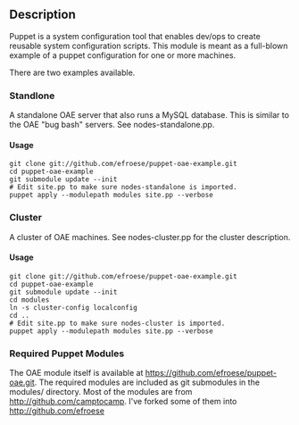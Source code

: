 ## Description

Puppet is a system configuration tool that enables dev/ops to create reusable system configuration scripts. This module is meant as a full-blown example of a puppet configuration for one or more machines.

There are two examples available. 
### Standlone
A standalone OAE server that also runs a MySQL database. This is similar to the OAE "bug bash" servers. See nodes-standalone.pp.

#### Usage
    git clone git://github.com/efroese/puppet-oae-example.git
    cd puppet-oae-example
    git submodule update --init
    # Edit site.pp to make sure nodes-standalone is imported.
    puppet apply --modulepath modules site.pp --verbose

### Cluster
A cluster of OAE machines. See nodes-cluster.pp for the cluster description.

#### Usage
    git clone git://github.com/efroese/puppet-oae-example.git
    cd puppet-oae-example
    git submodule update --init
    cd modules
    ln -s cluster-config localconfig
    cd ..
    # Edit site.pp to make sure nodes-cluster is imported.
    puppet apply --modulepath modules site.pp --verbose

### Required Puppet Modules 
The OAE module itself is available at https://github.com/efroese/puppet-oae.git.
The required modules are included as git submodules in the modules/ directory.
Most of the modules are from http://github.com/camptocamp. I've forked some of them into http://github.com/efroese 
